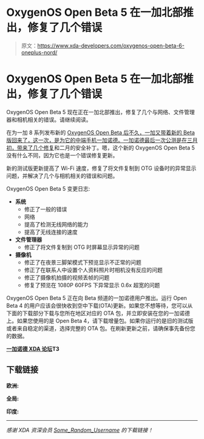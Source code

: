 # OxygenOS Open Beta 5 在一加北部推出，修复了几个错误

> 原文：<https://www.xda-developers.com/oxygenos-open-beta-6-oneplus-nord/>

# OxygenOS Open Beta 5 在一加北部推出，修复了几个错误

OxygenOS Open Beta 5 现在正在一加北部推出，修复了几个与网络、文件管理器和相机相关的错误。请继续阅读。

在为一加 8 系列发布新的 [OxygenOS Open Beta 后不久，一加又带着新的 Beta 版回来了，这一次，是为它的中端手机一加诺德。一加诺德最后一次公测是在三月初，](https://www.xda-developers.com/oneplus-8-8-pro-8t-oxygenos-open-beta-april-security-patches/)[带来了几个修复](https://www.xda-developers.com/oneplus-nord-oxygenos-open-beta-4/)和二月的安全补丁。嗯，这个新的 OxygenOS Open Beta 5 没有什么不同，因为它也是一个错误修复更新。

新的测试版更新提高了 Wi-Fi 速度，修复了将文件复制到 OTG 设备时的异常显示问题，并解决了几个与相机相关的错误和问题。

OxygenOS Open Beta 5 变更日志:

*   **系统**
    *   修正了一般的错误
    *   网络
    *   提高了检测无线网络的能力
    *   提高了无线连接的速度
*   **文件管理器**
    *   修正了将文件复制到 OTG 时屏幕显示异常的问题
*   **摄像机**
    *   修正了在夜景三脚架模式下预览显示不正常的问题
    *   修正了在联系人中设置个人资料照片时相机没有反应的问题
    *   修正了摄像机拍摄的视频丢帧的问题
    *   修复了预览在 1080P 60FPS 下异常显示 0.6x 超宽的问题

OxygenOS Open Beta 5 正在向 Beta 频道的一加诺德用户推出。运行 Open Beta 4 的用户应该会很快收到空中下载(OTA)更新。如果您不想等待，您可以从下面的下载部分下载与您所在地区对应的 OTA 包，并立即安装在您的一加诺德上。如果您使用的是 Open Beta 4，请下载增量包。如果你运行的是旧的测试版或者来自稳定的渠道，选择完整的 OTA 包。在刷新更新之前，请确保事先备份您的数据。

**[一加诺德 XDA 论坛](https://forum.xda-developers.com/c/oneplus-nord.11081/)T3**

## 下载链接

**欧洲:**

**全局:**

**印度:**

* * *

*感谢 XDA 资深会员 [Some_Random_Username](https://forum.xda-developers.com/m/some_random_username.8234677/) 的下载链接！*